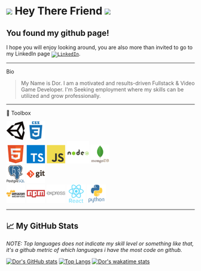 # <img src="https://raw.githubusercontent.com/MartinHeinz/MartinHeinz/master/wave.gif" width="30px"> Hey There Friend <a  href="/follow?target=Ckrcok"><img src="https://img.shields.io/github/followers/Ckrcok?style=social" width="120px"></a><br>


## You found my github page!

I hope you will enjoy looking around, you are also more than invited to go to my LinkedIn page <a href="https://www.linkedin.com/in/dorz/" ><code><img src="https://cdn.worldvectorlogo.com/logos/linkedin-icon-2.svg" alt="LinkedIn" width="30" height="30"/></code></a>.
 
 
---
Bio

> My Name is Dor. I am a motivated and results-driven Fullstack & Video Game Developer. I'm Seeking employment where my skills can be utilized and grow professionally.


---

🧰 Toolbox

<code><a href="https://en.wikipedia.org/wiki/Unity_(game_engine)"><img src="https://github.com/devicons/devicon/blob/master/icons/unity/unity-original.svg" alt="Unity" width="50" height="50"/></a></code>
<code><a href="https://en.wikipedia.org/wiki/CSS"><img src="https://github.com/devicons/devicon/blob/master/icons/css3/css3-plain-wordmark.svg" alt="CSS" width="50" height="50"/></a></code>
<code><a href="https://en.wikipedia.org/wiki/html5"> <img src="https://github.com/devicons/devicon/blob/master/icons/html5/html5-original.svg" alt="HTML" width="50" height="50"/></a></code>
<code><a href="https://en.wikipedia.org/wiki/TypeScript"><img src="https://github.com/devicons/devicon/blob/master/icons/typescript/typescript-original.svg" alt="JavaScript" width="50" height="50"/></a></code>
<code><a href="https://en.wikipedia.org/wiki/javascript"><img src="https://github.com/devicons/devicon/blob/master/icons/javascript/javascript-original.svg" alt="JavaScript" width="50" height="50"/></a></code>
<code><a href="https://en.wikipedia.org/wiki/nodejs"><img src="https://github.com/devicons/devicon/blob/master/icons/nodejs/nodejs-original-wordmark.svg" alt="NodeJS" width="60" height="60"/></a></code>
<code><a href="https://en.wikipedia.org/wiki/mongodb"><img src="https://github.com/devicons/devicon/blob/master/icons/mongodb/mongodb-original-wordmark.svg" alt="MongoDB" width="50" height="50"/></a></code>
<code><a href="https://en.wikipedia.org/wiki/postgresql">
<img src="https://github.com/devicons/devicon/blob/master/icons/postgresql/postgresql-original-wordmark.svg" alt="PostgreSQL" width="50" height="50"/></a></code>
<code><a href="https://en.wikipedia.org/wiki/git"><img src="https://github.com/devicons/devicon/blob/master/icons/git/git-original-wordmark.svg" alt="Git" width="50" height="50"/></a></code>
<code><a href="https://en.wikipedia.org/wiki/Amazon_Web_Services">
<img src="https://github.com/devicons/devicon/blob/master/icons/amazonwebservices/amazonwebservices-original-wordmark.svg" alt="AWS" width="50" height="50"/></a></code>
<code><a href="https://en.wikipedia.org/wiki/Npm_(software)"><img src="https://github.com/devicons/devicon/blob/master/icons/npm/npm-original-wordmark.svg" alt="npm" width="50" height="50"/></a></code>
<code><a href="https://en.wikipedia.org/wiki/Express.js"><img src="https://github.com/devicons/devicon/blob/master/icons/express/express-original-wordmark.svg" alt="ExpressJS" width="50" height="50"/></a></code>
<code><a href="https://en.wikipedia.org/wiki/React_(JavaScript_library)"><img src="https://github.com/devicons/devicon/blob/master/icons/react/react-original-wordmark.svg" alt="ExpressJS" width="50" height="50"/></a></code>
<code><a href="https://en.wikipedia.org/wiki/Python_(programming_language)"><img src="https://github.com/devicons/devicon/blob/master/icons/python/python-original-wordmark.svg" alt="ExpressJS" width="50" height="50"/></a></code>


---

## &#x1f4c8; My GitHub Stats

*NOTE: Top languages does not indicate my skill level or something like that, it's a github metric of which languages i have the most code on github.*

[![Dor's GitHub stats](https://github-readme-stats.vercel.app/api?username=Ckrcok&langs_count=10&theme=default&show_icons=true)](https://github.com/Ckrcok)
[![Top Langs](https://github-readme-stats.vercel.app/api/top-langs/?username=Ckrcok&langs_count=10&layout=compact&theme=default&show_icons=true)](https://github.com/Ckrcok)
[![Dor's wakatime stats](https://github-readme-stats.vercel.app/api/wakatime?username=@Ckrcok)](https://wakatime.com/@Ckrcok)

<!--
**Ckrcok/Ckrcok** is a ✨ _special_ ✨ repository because its `README.md` (this file) appears on your GitHub profile.

Here are some ideas to get you started:

- 🔭 I’m currently working on ...
- 🌱 I’m currently learning ...
- 👯 I’m looking to collaborate on ...
- 🤔 I’m looking for help with ...
- 💬 Ask me about ...
- 📫 How to reach me: ...
- 😄 Pronouns: ...
- ⚡ Fun fact: ...
-->
